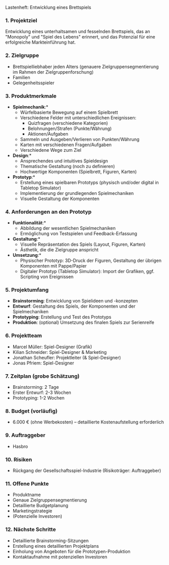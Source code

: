Lastenheft: Entwicklung eines Brettspiels

### 1. Projektziel

Entwicklung eines unterhaltsamen und fesselnden Brettspiels, das an "Monopoly" und "Spiel des Lebens" erinnert, und das Potenzial für eine erfolgreiche Markteinführung hat.

### 2. Zielgruppe

- Brettspielliebhaber jeden Alters (genauere Zielgruppensegmentierung im Rahmen der Zielgruppenforschung)
- Familien
- Gelegenheitsspieler

### 3. Produktmerkmale

- **Spielmechanik**:*
    - Würfelbasierte Bewegung auf einem Spielbrett
    - Verschiedene Felder mit unterschiedlichen Ereignissen:
        - Quizfragen (verschiedene Kategorien)
        - Belohnungen/Strafen (Punkte/Währung)
        - Aktionen/Aufgaben
    - Sammeln und Ausgeben/Verlieren von Punkten/Währung
    - Karten mit verschiedenen Fragen/Aufgaben
    - Verschiedene Wege zum Ziel
- **Design**:*
    - Ansprechendes und intuitives Spieldesign
    - Thematische Gestaltung (noch zu definieren)
    - Hochwertige Komponenten (Spielbrett, Figuren, Karten)
- **Prototyp**:*
    - Erstellung eines spielbaren Prototyps (physisch und/oder digital in Tabletop Simulator)
    - Implementierung der grundlegenden Spielmechaniken
    - Visuelle Gestaltung der Komponenten

### 4. Anforderungen an den Prototyp

- **Funktionalität**:*
    - Abbildung der wesentlichen Spielmechaniken
    - Ermöglichung von Testspielen und Feedback-Erfassung
- **Gestaltung**:*
    - Visuelle Repräsentation des Spiels (Layout, Figuren, Karten)
    - Ästhetik, die die Zielgruppe anspricht
- **Umsetzung**:*
    - Physischer Prototyp: 3D-Druck der Figuren, Gestaltung der übrigen Komponenten mit Pappe/Papier
    - Digitaler Prototyp (Tabletop Simulator): Import der Grafiken, ggf. Scripting von Ereignissen

### 5. Projektumfang

- **Brainstorming**: Entwicklung von Spielideen und -konzepten
- **Entwurf**: Gestaltung des Spiels, der Komponenten und der Spielmechaniken
- **Prototyping**: Erstellung und Test des Prototyps
- **Produktion**: (optional) Umsetzung des finalen Spiels zur Serienreife

### 6. Projektteam

- Marcel Müller: Spiel-Designer (Grafik)
- Kilian Schneider: Spiel-Designer & Marketing
- Jonathan Scheufler: Projektleiter (& Spiel-Designer)
- Jonas Pfriem: Spiel-Designer

### 7. Zeitplan (grobe Schätzung)

- Brainstorming: 2 Tage
- Erster Entwurf: 2-3 Wochen
- Prototyping: 1-2 Wochen

### 8. Budget (vorläufig)

- 6.000 € (ohne Werbekosten) – detaillierte Kostenaufstellung erforderlich

### 9. Auftraggeber

- Hasbro

### 10. Risiken

- Rückgang der Gesellschaftsspiel-Industrie (Risikoträger: Auftraggeber)

### 11. Offene Punkte

- Produktname
- Genaue Zielgruppensegmentierung
- Detaillierte Budgetplanung
- Marketingstrategie
- (Potenzielle Investoren)

### 12. Nächste Schritte

- Detaillierte Brainstorming-Sitzungen
- Erstellung eines detaillierten Projektplans
- Einholung von Angeboten für die Prototypen-Produktion
- Kontaktaufnahme mit potenziellen Investoren